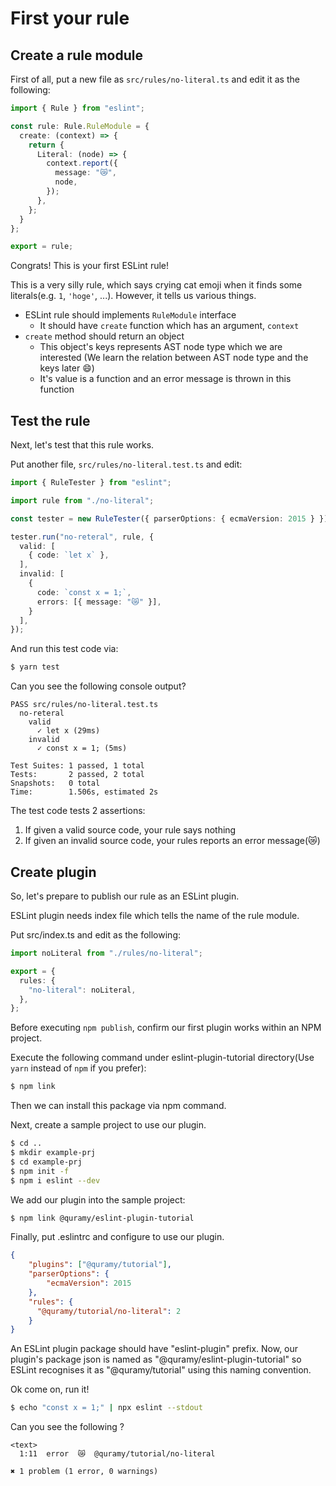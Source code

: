 # First your rule

## Create a rule module
First of all, put a new file as `src/rules/no-literal.ts` and edit it as the following:

```ts
import { Rule } from "eslint";

const rule: Rule.RuleModule = {
  create: (context) => {
    return {
      Literal: (node) => {
        context.report({
          message: "😿",
          node,
        });
      },
    };
  }
};

export = rule;
```

Congrats! This is your first ESLint rule!

This is a very silly rule, which says crying cat emoji when it finds some literals(e.g. `1`, `'hoge'`, ...).
However, it tells us various things.

* ESLint rule should implements `RuleModule` interface
  * It should have `create` function which has an argument, `context`
* `create` method should return an object
  * This object's keys represents AST node type which we are interested (We learn the relation between AST node type and the keys later :smile:)
  * It's value is a function and an error message is thrown in this function

## Test the rule
Next, let's test that this rule works.

Put another file, `src/rules/no-literal.test.ts` and edit:

```ts
import { RuleTester } from "eslint";

import rule from "./no-literal";

const tester = new RuleTester({ parserOptions: { ecmaVersion: 2015 } });

tester.run("no-reteral", rule, {
  valid: [
    { code: `let x` },
  ],
  invalid: [
    {
      code: `const x = 1;`,
      errors: [{ message: "😿" }],
    }
  ],
});
```

And run this test code via:

```sh
$ yarn test
```

Can you see the following console output?

```text
PASS src/rules/no-literal.test.ts
  no-reteral
    valid
      ✓ let x (29ms)
    invalid
      ✓ const x = 1; (5ms)

Test Suites: 1 passed, 1 total
Tests:       2 passed, 2 total
Snapshots:   0 total
Time:        1.506s, estimated 2s
```

The test code tests 2 assertions:

1. If given a valid source code, your rule says nothing
1. If given an invalid source code, your rules reports an error message(:crying_cat_face:)

## Create plugin
So, let's prepare to publish our rule as an ESLint plugin.

ESLint plugin needs index file which tells the name of the rule module.

Put src/index.ts and edit as the following:

```ts
import noLiteral from "./rules/no-literal";

export = {
  rules: {
    "no-literal": noLiteral,
  },
};
```

Before executing `npm publish`, confirm our first plugin works within an NPM project.

Execute the following command under eslint-plugin-tutorial directory(Use `yarn` instead of `npm` if you prefer):

```sh
$ npm link
```

Then we can install this package via npm command.

Next, create a sample project to use our plugin.

```sh
$ cd ..
$ mkdir example-prj
$ cd example-prj
$ npm init -f
$ npm i eslint --dev
```

We add our plugin into the sample project:

```sh
$ npm link @quramy/eslint-plugin-tutorial
```

Finally, put .eslintrc and configure to use our plugin.

```json
{
    "plugins": ["@quramy/tutorial"],
    "parserOptions": {
        "ecmaVersion": 2015
    },
    "rules": {
      "@quramy/tutorial/no-literal": 2
    }
}
```

An ESLint plugin package should have "eslint-plugin" prefix. 
Now, our plugin's package json is named as "@quramy/eslint-plugin-tutorial" so ESLint recognises it as "@quramy/tutorial" using this naming convention.

Ok come on, run it!

```sh
$ echo "const x = 1;" | npx eslint --stdout
```

Can you see the following ?

```text
<text>
  1:11  error  😿  @quramy/tutorial/no-literal

✖ 1 problem (1 error, 0 warnings)
```

